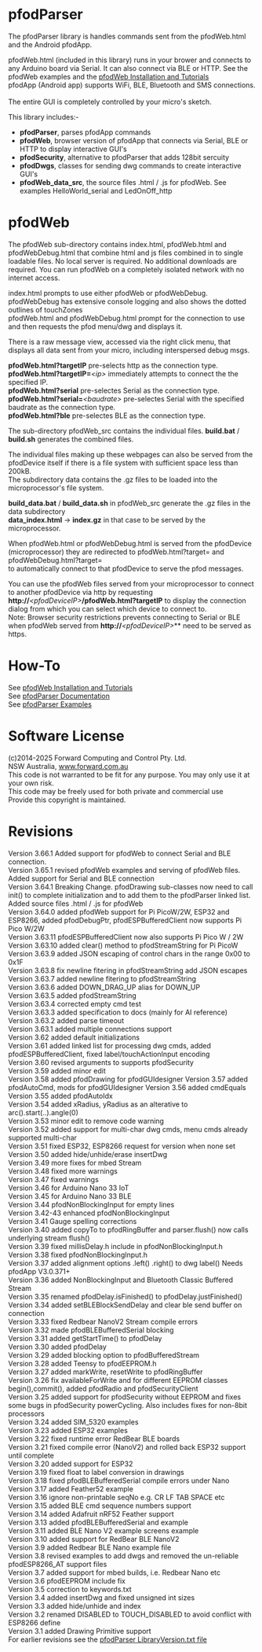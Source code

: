 # pfodParser
The pfodParser library is handles commands sent from the pfodWeb.html and the Android pfodApp.  

pfodWeb.html (included in this library) runs in your brower and connects to any Arduino board via Serial. It can also connect via BLE or HTTP.  See the pfodWeb examples and the [pfodWeb Installation and Tutorials](https://www.forward.com.au/pfod/pfodWeb/index.html)<br>
pfodApp (Android app) supports WiFi, BLE, Bluetooth and SMS connections.<br>  
The entire GUI is completely controlled by your micro's sketch.  

This library includes:-  
* **pfodParser**, parses pfodApp commands 
* **pfodWeb**, browser version of pfodApp that connects via Serial, BLE or HTTP to display interactive GUI's   
* **pfodSecurity**, alternative to pfodParser that adds 128bit sercuity   
* **pfodDwgs**, classes for sending dwg commands to create interactive GUI's 
* **pfodWeb_data_src**, the source files .html / .js for pfodWeb.  See examples HelloWorld_serial and LedOnOff_http

# pfodWeb
The pfodWeb sub-directory contains index.html, pfodWeb.html and pfodWebDebug.html that combine html and js files combined in to single loadable files. No local server is required. 
No additional downloads are required. You can run pfodWeb on a completely isolated network with no internet access.  

index.html prompts to use either pfodWeb or pfodWebDebug.  pfodWebDebug has extensive console logging and also shows the dotted outlines of touchZones  
pfodWeb.html and pfodWebDebug.html prompt for the connection to use and then requests the pfod menu/dwg and displays it.  

There is a raw message view, accessed via the right click menu, that displays all data sent from your micro, including interspersed debug msgs.

**pfodWeb.html?targetIP**  pre-selects http as the connection type.   
**pfodWeb.html?targetIP=**_\<ip\>_  immediately attempts to connect the the specified IP.    
**pfodWeb.html?serial**  pre-selectes Serial as the connection type.    
**pfodWeb.html?serial=**_\<baudrate\>_  pre-selectes Serial with the specified baudrate as the connection type.    
**pfodWeb.html?ble**  pre-selectes BLE as the connection type.    

The sub-directory pfodWeb_src contains the individual files.  **build.bat** / **build.sh** generates the combined files.

The individual files making up these webpages can also be served from the pfodDevice itself if there is a file system with sufficient space less than 200kB.  
The subdirectory data contains the .gz files to be loaded into the microprocessor's file system. 

**build_data.bat** / **build_data.sh** in pfodWeb_src generate the .gz files in the data subdirectory  
**data_index.html** -> **index.gz** in that case to be served by the microprocessor.  

When pfodWeb.html or pfodWebDebug.html is served from the pfodDevice (microprocessor) they are redirected to pfodWeb.html?target=<pfodDeviceIP> and pfodWebDebug.html?target=<pfodDeviceIP>  
to automatically connect to that pfodDevice to serve the pfod messages.  

You can use the pfodWeb files served from your microprocessor to connect to another pfodDevice via http by requesting  
**http://**_\<pfodDeviceIP\>_**/pfodWeb.html?targetIP**
to display the connection dialog from which you can select which device to connect to.  
Note: Browser security restrictions prevents connecting to Serial or BLE when pfodWeb served from **http://**_\<pfodDeviceIP\>_**  need to be served as https.       

# How-To
See [pfodWeb Installation and Tutorials](https://www.forward.com.au/pfod/pfodWeb/index.html)  
See [pfodParser Documentation](https://www.forward.com.au/pfod/pfodParserLibraries/index.html)  
See [pfodParser Examples](https://www.forward.com.au/pfod/index.html)  

# Software License
(c)2014-2025 Forward Computing and Control Pty. Ltd.  
NSW Australia, www.forward.com.au  
This code is not warranted to be fit for any purpose. You may only use it at your own risk.  
This code may be freely used for both private and commercial use  
Provide this copyright is maintained.  

# Revisions
Version 3.66.1 Added support for pfodWeb to connect Serial and BLE connection.    
Version 3.65.1 revised pfodWeb examples and serving of pfodWeb files. Added support for Serial and BLE connection  
Version 3.64.1 Breaking Change. pfodDrawing sub-classes now need to call init() to complete initialization and to add them to the pfodParser linked list. Added source files .html / .js for pfodWeb  
Version 3.64.0 added pfodWeb support for Pi PicoW/2W, ESP32 and ESP8266, added pfodDebugPtr, pfodESPBufferedClient now supports Pi Pico W/2W  
Version 3.63.11 pfodESPBufferedClient now also supports Pi Pico W / 2W  
Version 3.63.10 added clear() method to pfodStreamString for Pi PicoW  
Version 3.63.9 added JSON escaping of control chars in the range 0x00 to 0x1F  
Version 3.63.8 fix newline fitering in pfodStreamString add JSON escapes  
Version 3.63.7 added newline fitering to pfodStreamString  
Version 3.63.6 added DOWN_DRAG_UP alias for DOWN_UP  
Version 3.63.5 added pfodStreamString  
Version 3.63.4 corrected empty cmd test  
Version 3.63.3 added specification to docs (mainly for AI reference)  
Version 3.63.2 added parse timeout  
Version 3.63.1 added multiple connections support  
Version 3.62 added default initializations  
Version 3.61 added linked list for processing dwg cmds, added pfodESPBufferedClient, fixed label/touchActionInput encoding  
Version 3.60 revised arguments to supports pfodSecurity  
Version 3.59 added minor edit  
Version 3.58 added pfodDrawing for pfodGUIdesigner
Version 3.57 added pfodAutoCmd, mods for pfodGUIdesigner
Version 3.56 added cmdEquals  
Version 3.55 added pfodAutoIdx  
Version 3.54 added xRadius, yRadius as an alterative to arc().start(..).angle(0)  
Version 3.53 minor edit to remove code warning  
Version 3.52 added support for multi-char dwg cmds, menu cmds already supported multi-char  
Version 3.51 fixed ESP32, ESP8266 request for version when none set  
Version 3.50 added hide/unhide/erase insertDwg  
Version 3.49 more fixes for mbed Stream  
Version 3.48 fixed more warnings  
Version 3.47 fixed warnings  
Version 3.46 for Arduino Nano 33 IoT  
Version 3.45 for Arduino Nano 33 BLE  
Version 3.44 pfodNonBlockingInput for empty lines  
Version 3.42-43 enhanced pfodNonBlockingInput  
Version 3.41 Gauge spelling corrections  
Version 3.40 added copyTo to pfodRingBuffer and parser.flush() now calls underlying stream flush()  
Version 3.39 fixed millisDelay.h include in pfodNonBlockingInput.h  
Version 3.38 fixed pfodNonBlockingInput.h  
Version 3.37 added alignment options .left() .right() to dwg label()  Needs pfodApp V3.0.371+   
Version 3.36 added NonBlockingInput and Bluetooth Classic Buffered Stream  
Version 3.35 renamed pfodDelay.isFinished() to pfodDelay.justFinished()  
Version 3.34 added setBLEBlockSendDelay and clear ble send buffer on connection  
Version 3.33 fixed Redbear NanoV2 Stream compile errors  
Version 3.32 made pfodBLEBufferedSerial blocking   
Version 3.31 added getStartTime() to pfodDelay  
Version 3.30 added pfodDelay  
Version 3.29 added blocking option to pfodBufferedStream  
Version 3.28 added Teensy to pfodEEPROM.h  
Version 3.27 added markWrite, resetWrite to pfodRingBuffer  
Version 3.26 fix availableForWrite and for different EEPROM classes begin(),commit(), added pfodRadio and pfodSecurityClient  
Version 3.25 added support for pfodSecurity without EEPROM and fixes some bugs in pfodSecurity powerCycling. Also includes fixes for non-8bit processors  
Version 3.24 added SIM_5320 examples  
Version 3.23 added ESP32 examples  
Version 3.22 fixed runtime error RedBear BLE boards  
Version 3.21 fixed compile error (NanoV2) and rolled back ESP32 support until complete  
Version 3.20 added support for ESP32  
Version 3.19 fixed float to label conversion in drawings  
Version 3.18 fixed pfodBLEBufferedSerial compile errors under Nano  
Version 3.17 added Feather52 example  
Version 3.16 ignore non-printable seqNo e.g. CR LF TAB SPACE etc  
Version 3.15 added BLE cmd sequence numbers support  
Version 3.14 added Adafruit nRF52 Feather support  
Version 3.13 added pfodBLEBufferedSerial and example  
Version 3.11 added BLE Nano V2 example screens example  
Version 3.10 added support for RedBear BLE NanoV2  
Version 3.9 added Redbear BLE Nano example file  
Version 3.8 revised examples to add dwgs and removed the un-reliable pfodESP8266_AT support files  
Version 3.7 added support for mbed builds, i.e. Redbear Nano etc  
Version 3.6 pfodEEPROM include fix  
Version 3.5 correction to keywords.txt  
Version 3.4 added insertDwg and fixed unsigned int sizes  
Version 3.3 added hide/unhide and index  
Version 3.2 renamed DISABLED to TOUCH_DISABLED to avoid conflict with ESP8266 define  
Version 3.1 added Drawing Primitive support  
For earlier revisions see the [pfodParser LibraryVersion.txt file](https://www.forward.com.au/pfod/pfodParserLibraries/LibraryVersion.txt)  
